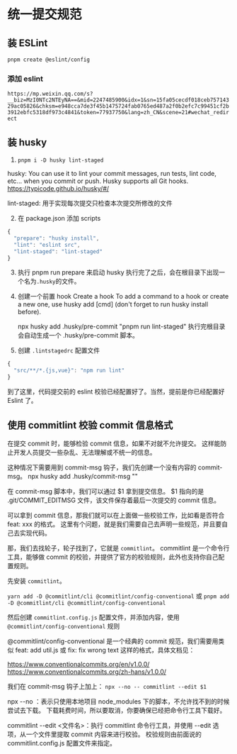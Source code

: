 # 统一提交规范

## 装 ESLint

`pnpm create @eslint/config`

### 添加 eslint

`https://mp.weixin.qq.com/s?__biz=MzI0NTc2NTEyNA==&mid=2247485900&idx=1&sn=15fa05cecdf018ceb75714329ac05826&chksm=e948cca7de3f45b1475724fab0765ed487a2f0b2efc7c99451cf2b3912ebfc5318df973c4841&token=77937750&lang=zh_CN&scene=21#wechat_redirect`

## 装 husky

1. `pnpm i -D husky lint-staged`

husky: You can use it to lint your commit messages, run tests, lint code, etc... when you commit or push. Husky supports all Git hooks.
https://typicode.github.io/husky/#/

lint-staged: 用于实现每次提交只检查本次提交所修改的文件

2. 在 package.json 添加 scripts

```js
{
  "prepare": "husky install",
  "lint": "eslint src",
  "lint-staged": "lint-staged"
}
```

3. 执行 pnpm run prepare 来启动 husky
   执行完了之后，会在根目录下出现一个名为`.husky`的文件。

4. 创建一个前置 hook
   Create a hook
   To add a command to a hook or create a new one, use husky add <file> [cmd] (don't forget to run husky install before).

   npx husky add .husky/pre-commit "pnpm run lint-staged"
   执行完根目录会自动生成一个 .husky/pre-commit 脚本。

5. 创建 `.lintstagedrc` 配置文件

```js
{
  "src/**/*.{js,vue}": "npm run lint"
}
```

到了这里，代码提交前的 eslint 校验已经配置好了。当然，提前是你已经配置好 Eslint 了。

## 使用 commitlint 校验 commit 信息格式

在提交 commit 时，能够检验 commit 信息，如果不对就不允许提交。
这样能防止开发人员提交一些杂乱、无法理解或不统一的信息。

这种情况下需要用到 commit-msg 钩子，我们先创建一个没有内容的 commit-msg。
npx husky add .husky/commit-msg ""

在 commit-msg 脚本中，我们可以通过 $1 拿到提交信息。
$1 指向的是 .git/COMMIT_EDITMSG 文件，该文件保存着最后一次提交的 commit 信息。

可以拿到 commit 信息，那我们就可以在上面做一些校验工作，比如看是否符合 feat: xxx 的格式。
这里有个问题，就是我们需要自己去声明一些规范，并且要自己去实现代码。

那，我们去找轮子，轮子找到了，它就是 `commitlint`。
commitlint 是一个命令行工具，能够做 commit 的校验，并提供了官方的校验规则，此外也支持你自己配置规则。

先安装 `commitlint`。

`yarn add -D @commitlint/cli @commitlint/config-conventional` 或
`pnpm add -D @commitlint/cli @commitlint/config-conventional`

然后创建 `commitlint.config.js` 配置文件，并添加内容，使用 `@commitlint/config-conventional` 规则

@commitlint/config-conventional 是一个经典的 commit 规范，我们需要用类似 feat: add util.js 或 fix: fix wrong text 这样的格式，具体文档见：

https://www.conventionalcommits.org/en/v1.0.0/
https://www.conventionalcommits.org/zh-hans/v1.0.0/

我们在 commit-msg 钩子上加上：
`npx --no -- commitlint --edit $1`

npx --no ：表示只使用本地项目 node_modules 下的脚本，不允许找不到的时候尝试去下载。
下载耗费时间，所以要取消，你要确保已经把命令行工具下载好。

commitlint --edit <文件名>：执行 commitlint 命令行工具，并使用 --edit 选项，从一个文件里提取 commit 内容来进行校验。
校验规则由前面说的 commitlint.config.js 配置文件来指定。
